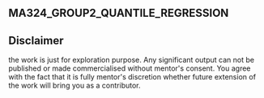## MA324_GROUP2_QUANTILE_REGRESSION 

**<h2>Disclaimer</h2>**

the work is just for exploration purpose.  Any significant output can not be published or made commercialised without mentor's consent. You agree with the fact that it is fully mentor's discretion whether future extension of the work will bring you as a contributor.
